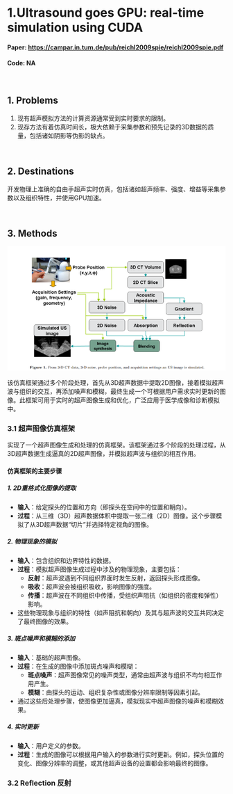 # 1.Ultrasound goes GPU: real-time simulation using CUDA  
#### Paper:  https://campar.in.tum.de/pub/reichl2009spie/reichl2009spie.pdf
#### Code:  NA  

<br>

## 1. Problems
1. 现有超声模拟方法的计算资源通常受到实时要求的限制。
2. 现存方法有着仿真时间长，极大依赖于采集参数和预先记录的3D数据的质量，包括诸如阴影等伪影的缺点。

<br>

## 2. Destinations
开发物理上准确的自由手超声实时仿真，包括诸如超声频率、强度、增益等采集参数以及组织特性，并使用GPU加速。

<br>

## 3. Methods
![img](res/fig1.png)

该仿真框架通过多个阶段处理，首先从3D超声数据中提取2D图像，接着模拟超声波与组织的交互，再添加噪声和模糊，最终生成一个可根据用户需求实时更新的图像。此框架可用于实时的超声图像生成和优化，广泛应用于医学成像和诊断模拟中。

### 3.1 超声图像仿真框架

实现了一个超声图像生成和处理的仿真框架。该框架通过多个阶段的处理过程，从3D超声数据生成逼真的2D超声图像，并模拟超声波与组织的相互作用。

#### 仿真框架的主要步骤

##### 1. **2D重格式化图像的提取**
   - **输入**：给定探头的位置和方向（即探头在空间中的位置和朝向）。
   - **过程**：从三维（3D）超声数据体积中提取一张二维（2D）图像。这个步骤模拟了从3D超声数据“切片”并选择特定视角的图像。

##### 2. **物理现象的模拟**
   - **输入**：包含组织和边界特性的数据。
   - **过程**：模拟超声图像生成过程中涉及的物理现象，主要包括：
     - **反射**：超声波遇到不同组织界面时发生反射，返回探头形成图像。
     - **吸收**：超声波会被组织吸收，影响图像的强度。
     - **传播**：超声波在不同组织中传播，受组织声阻抗（如组织的密度和弹性）影响。
   - 这些物理现象与组织的特性（如声阻抗和朝向）及其与超声波的交互共同决定了最终图像的效果。

##### 3. **斑点噪声和模糊的添加**
   - **输入**：基础的超声图像。
   - **过程**：在生成的图像中添加斑点噪声和模糊：
     - **斑点噪声**：超声图像常见的噪声类型，通常由超声波与组织不均匀相互作用产生。
     - **模糊**：由探头的运动、组织复杂性或图像分辨率限制等因素引起。
   - 通过这些后处理步骤，使图像更加逼真，模拟现实中超声图像的噪声和模糊效果。

##### 4. **实时更新**
   - **输入**：用户定义的参数。
   - **过程**：生成的图像可以根据用户输入的参数进行实时更新。例如，探头位置的变化、图像分辨率的调整，或其他超声设备的设置都会影响最终的图像。

### 3.2 Reflection 反射



